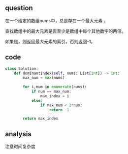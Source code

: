 ## question

在一个给定的数组nums中，总是存在一个最大元素 。

查找数组中的最大元素是否至少是数组中每个其他数字的两倍。

如果是，则返回最大元素的索引，否则返回-1。

## code
```python
class Solution:
    def dominantIndex(self, nums: List[int]) -> int:
        max_num = max(nums)
        
        for i,num in enumerate(nums):
            if num == max_num:
                max_index = i
            else:
                if max_num < 2*num:
                    return -1

        return max_index
```
## analysis

注意时间复杂度
